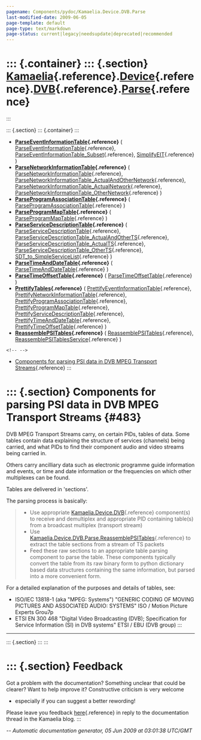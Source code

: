 ```yaml
---
pagename: Components/pydoc/Kamaelia.Device.DVB.Parse
last-modified-date: 2009-06-05
page-template: default
page-type: text/markdown
page-status: current|legacy|needsupdate|deprecated|recommended
---
```

::: {.container}
::: {.section}
[Kamaelia](/Components/pydoc/Kamaelia.html){.reference}.[Device](/Components/pydoc/Kamaelia.Device.html){.reference}.[DVB](/Components/pydoc/Kamaelia.Device.DVB.html){.reference}.[Parse](/Components/pydoc/Kamaelia.Device.DVB.Parse.html){.reference}
========================================================================================================================================================================================================================================================
:::

::: {.section}
::: {.container}
:::

-   **[ParseEventInformationTable](/Components/pydoc/Kamaelia.Device.DVB.Parse.ParseEventInformationTable.html){.reference}**
    (
    [ParseEventInformationTable](/Components/pydoc/Kamaelia.Device.DVB.Parse.ParseEventInformationTable.ParseEventInformationTable.html){.reference},
    [ParseEventInformationTable\_Subset](/Components/pydoc/Kamaelia.Device.DVB.Parse.ParseEventInformationTable.ParseEventInformationTable_Subset.html){.reference},
    [SimplifyEIT](/Components/pydoc/Kamaelia.Device.DVB.Parse.ParseEventInformationTable.SimplifyEIT.html){.reference}
    )
-   **[ParseNetworkInformationTable](/Components/pydoc/Kamaelia.Device.DVB.Parse.ParseNetworkInformationTable.html){.reference}**
    (
    [ParseNetworkInformationTable](/Components/pydoc/Kamaelia.Device.DVB.Parse.ParseNetworkInformationTable.ParseNetworkInformationTable.html){.reference},
    [ParseNetworkInformationTable\_ActualAndOtherNetwork](/Components/pydoc/Kamaelia.Device.DVB.Parse.ParseNetworkInformationTable.ParseNetworkInformationTable_ActualAndOtherNetwork.html){.reference},
    [ParseNetworkInformationTable\_ActualNetwork](/Components/pydoc/Kamaelia.Device.DVB.Parse.ParseNetworkInformationTable.ParseNetworkInformationTable_ActualNetwork.html){.reference},
    [ParseNetworkInformationTable\_OtherNetwork](/Components/pydoc/Kamaelia.Device.DVB.Parse.ParseNetworkInformationTable.ParseNetworkInformationTable_OtherNetwork.html){.reference}
    )
-   **[ParseProgramAssociationTable](/Components/pydoc/Kamaelia.Device.DVB.Parse.ParseProgramAssociationTable.html){.reference}**
    (
    [ParseProgramAssociationTable](/Components/pydoc/Kamaelia.Device.DVB.Parse.ParseProgramAssociationTable.ParseProgramAssociationTable.html){.reference}
    )
-   **[ParseProgramMapTable](/Components/pydoc/Kamaelia.Device.DVB.Parse.ParseProgramMapTable.html){.reference}**
    (
    [ParseProgramMapTable](/Components/pydoc/Kamaelia.Device.DVB.Parse.ParseProgramMapTable.ParseProgramMapTable.html){.reference}
    )
-   **[ParseServiceDescriptionTable](/Components/pydoc/Kamaelia.Device.DVB.Parse.ParseServiceDescriptionTable.html){.reference}**
    (
    [ParseServiceDescriptionTable](/Components/pydoc/Kamaelia.Device.DVB.Parse.ParseServiceDescriptionTable.ParseServiceDescriptionTable.html){.reference},
    [ParseServiceDescriptionTable\_ActualAndOtherTS](/Components/pydoc/Kamaelia.Device.DVB.Parse.ParseServiceDescriptionTable.ParseServiceDescriptionTable_ActualAndOtherTS.html){.reference},
    [ParseServiceDescriptionTable\_ActualTS](/Components/pydoc/Kamaelia.Device.DVB.Parse.ParseServiceDescriptionTable.ParseServiceDescriptionTable_ActualTS.html){.reference},
    [ParseServiceDescriptionTable\_OtherTS](/Components/pydoc/Kamaelia.Device.DVB.Parse.ParseServiceDescriptionTable.ParseServiceDescriptionTable_OtherTS.html){.reference},
    [SDT\_to\_SimpleServiceList](/Components/pydoc/Kamaelia.Device.DVB.Parse.ParseServiceDescriptionTable.SDT_to_SimpleServiceList.html){.reference}
    )
-   **[ParseTimeAndDateTable](/Components/pydoc/Kamaelia.Device.DVB.Parse.ParseTimeAndDateTable.html){.reference}**
    (
    [ParseTimeAndDateTable](/Components/pydoc/Kamaelia.Device.DVB.Parse.ParseTimeAndDateTable.ParseTimeAndDateTable.html){.reference}
    )
-   **[ParseTimeOffsetTable](/Components/pydoc/Kamaelia.Device.DVB.Parse.ParseTimeOffsetTable.html){.reference}**
    (
    [ParseTimeOffsetTable](/Components/pydoc/Kamaelia.Device.DVB.Parse.ParseTimeOffsetTable.ParseTimeOffsetTable.html){.reference}
    )
-   **[PrettifyTables](/Components/pydoc/Kamaelia.Device.DVB.Parse.PrettifyTables.html){.reference}**
    (
    [PrettifyEventInformationTable](/Components/pydoc/Kamaelia.Device.DVB.Parse.PrettifyTables.PrettifyEventInformationTable.html){.reference},
    [PrettifyNetworkInformationTable](/Components/pydoc/Kamaelia.Device.DVB.Parse.PrettifyTables.PrettifyNetworkInformationTable.html){.reference},
    [PrettifyProgramAssociationTable](/Components/pydoc/Kamaelia.Device.DVB.Parse.PrettifyTables.PrettifyProgramAssociationTable.html){.reference},
    [PrettifyProgramMapTable](/Components/pydoc/Kamaelia.Device.DVB.Parse.PrettifyTables.PrettifyProgramMapTable.html){.reference},
    [PrettifyServiceDescriptionTable](/Components/pydoc/Kamaelia.Device.DVB.Parse.PrettifyTables.PrettifyServiceDescriptionTable.html){.reference},
    [PrettifyTimeAndDateTable](/Components/pydoc/Kamaelia.Device.DVB.Parse.PrettifyTables.PrettifyTimeAndDateTable.html){.reference},
    [PrettifyTimeOffsetTable](/Components/pydoc/Kamaelia.Device.DVB.Parse.PrettifyTables.PrettifyTimeOffsetTable.html){.reference}
    )
-   **[ReassemblePSITables](/Components/pydoc/Kamaelia.Device.DVB.Parse.ReassemblePSITables.html){.reference}**
    (
    [ReassemblePSITables](/Components/pydoc/Kamaelia.Device.DVB.Parse.ReassemblePSITables.ReassemblePSITables.html){.reference},
    [ReassemblePSITablesService](/Components/pydoc/Kamaelia.Device.DVB.Parse.ReassemblePSITables.ReassemblePSITablesService.html){.reference}
    )

```{=html}
<!-- -->
```
-   [Components for parsing PSI data in DVB MPEG Transport
    Streams](#483){.reference}
:::

::: {.section}
Components for parsing PSI data in DVB MPEG Transport Streams {#483}
=============================================================

DVB MPEG Transport Streams carry, on certain PIDs, tables of data. Some
tables contain data explaining the structure of services (channels)
being carried, and what PIDs to find their component audio and video
streams being carried in.

Others carry ancilliary data such as electronic programme guide
information and events, or time and date information or the frequencies
on which other multiplexes can be found.

Tables are delivered in \'sections\'.

The parsing process is basically:

> -   Use appropriate
>     [Kamaelia.Device.DVB](/Components/pydoc/Kamaelia.Device.DVB.html){.reference}
>     component(s) to receive and demultiplex and appropriate PID
>     containing table(s) from a broadcast multiplex (transport stream)
> -   Use
>     [Kamaelia.Device.DVB.Parse.ReassemblePSITables](/Components/pydoc/Kamaelia.Device.DVB.Parse.ReassemblePSITables.html){.reference}
>     to extract the table sections from a stream of TS packets
> -   Feed these raw sections to an appropriate table parsing component
>     to parse the table. These components typically convert the table
>     from its raw binary form to python dictionary based data
>     structures containing the same information, but parsed into a more
>     convenient form.

For a detailed explanation of the purposes and details of tables, see:

-   ISO/IEC 13818-1 (aka \"MPEG: Systems\") \"GENERIC CODING OF MOVING
    PICTURES AND ASSOCIATED AUDIO: SYSTEMS\" ISO / Motion Picture
    Experts Grou7p
-   ETSI EN 300 468 \"Digital Video Broadcasting (DVB); Specification
    for Service Information (SI) in DVB systems\" ETSI / EBU (DVB group)
:::

------------------------------------------------------------------------

::: {.section}
:::
:::

::: {.section}
Feedback
========

Got a problem with the documentation? Something unclear that could be
clearer? Want to help improve it? Constructive criticism is very welcome
- especially if you can suggest a better rewording!

Please leave you feedback
[here](../../../cgi-bin/blog/blog.cgi?rm=viewpost&nodeid=1142023701){.reference}
in reply to the documentation thread in the Kamaelia blog.
:::

*\-- Automatic documentation generator, 05 Jun 2009 at 03:01:38 UTC/GMT*
